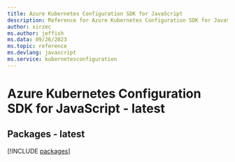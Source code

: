 ```yaml
---
title: Azure Kubernetes Configuration SDK for JavaScript
description: Reference for Azure Kubernetes Configuration SDK for JavaScript
author: xirzec
ms.author: jeffish
ms.data: 09/26/2023
ms.topic: reference
ms.devlang: javascript
ms.service: kubernetesconfiguration
---
```

# Azure Kubernetes Configuration SDK for JavaScript - latest
## Packages - latest
[!INCLUDE [packages](kubernetes-configuration-index.md)]